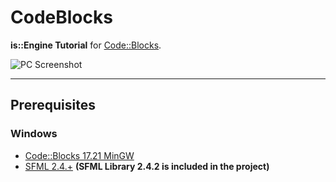 # CodeBlocks
**is::Engine Tutorial** for [Code::Blocks](http://www.codeblocks.org/).

![PC Screenshot](https://i48.servimg.com/u/f48/20/16/75/27/tutori10.png)

---

## Prerequisites

### Windows
* [Code::Blocks 17.21 MinGW](https://sourceforge.net/projects/codeblocks/files/Binaries/17.12/Windows/codeblocks-17.12mingw-setup.exe/download)
* [SFML 2.4.+](https://www.sfml-dev.org/download.php) **(SFML Library 2.4.2 is included in the project)**